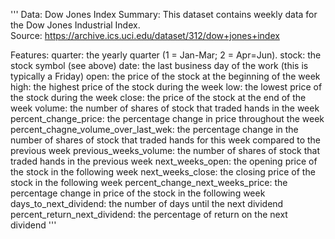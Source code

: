 '''
Data: Dow Jones Index 
Summary: This dataset contains weekly data for the Dow Jones Industrial Index.   
Source: https://archive.ics.uci.edu/dataset/312/dow+jones+index

Features: 
quarter: the yearly quarter (1 = Jan-Mar; 2 = Apr=Jun).
stock: the stock symbol (see above)
date: the last business day of the work (this is typically a Friday)
open: the price of the stock at the beginning of the week
high: the highest price of the stock during the week
low: the lowest price of the stock during the week
close: the price of the stock at the end of the week
volume: the number of shares of stock that traded hands in the week
percent_change_price: the percentage change in price throughout the week
percent_chagne_volume_over_last_wek: the percentage change in the number of shares of
stock that traded hands for this week compared to the previous week
previous_weeks_volume: the number of shares of stock that traded hands in the previous week
next_weeks_open: the opening price of the stock in the following week
next_weeks_close: the closing price of the stock in the following week
percent_change_next_weeks_price: the percentage change in price of the stock in the
following week days_to_next_dividend: the number of days until the next dividend
percent_return_next_dividend: the percentage of return on the next dividend
'''
